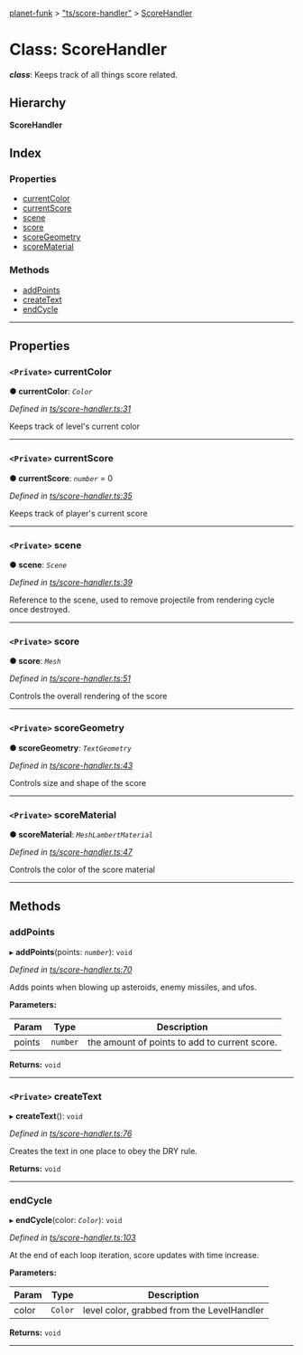 [planet-funk](../README.md) > ["ts/score-handler"](../modules/_ts_score_handler_.md) > [ScoreHandler](../classes/_ts_score_handler_.scorehandler.md)

# Class: ScoreHandler

*__class__*: Keeps track of all things score related.

## Hierarchy

**ScoreHandler**

## Index

### Properties

* [currentColor](_ts_score_handler_.scorehandler.md#currentcolor)
* [currentScore](_ts_score_handler_.scorehandler.md#currentscore)
* [scene](_ts_score_handler_.scorehandler.md#scene)
* [score](_ts_score_handler_.scorehandler.md#score)
* [scoreGeometry](_ts_score_handler_.scorehandler.md#scoregeometry)
* [scoreMaterial](_ts_score_handler_.scorehandler.md#scorematerial)

### Methods

* [addPoints](_ts_score_handler_.scorehandler.md#addpoints)
* [createText](_ts_score_handler_.scorehandler.md#createtext)
* [endCycle](_ts_score_handler_.scorehandler.md#endcycle)

---

## Properties

<a id="currentcolor"></a>

### `<Private>` currentColor

**● currentColor**: *`Color`*

*Defined in [ts/score-handler.ts:31](https://github.com/WilliamRADFunk/planet-funk/blob/81086ed/src/ts/score-handler.ts#L31)*

Keeps track of level's current color

___
<a id="currentscore"></a>

### `<Private>` currentScore

**● currentScore**: *`number`* = 0

*Defined in [ts/score-handler.ts:35](https://github.com/WilliamRADFunk/planet-funk/blob/81086ed/src/ts/score-handler.ts#L35)*

Keeps track of player's current score

___
<a id="scene"></a>

### `<Private>` scene

**● scene**: *`Scene`*

*Defined in [ts/score-handler.ts:39](https://github.com/WilliamRADFunk/planet-funk/blob/81086ed/src/ts/score-handler.ts#L39)*

Reference to the scene, used to remove projectile from rendering cycle once destroyed.

___
<a id="score"></a>

### `<Private>` score

**● score**: *`Mesh`*

*Defined in [ts/score-handler.ts:51](https://github.com/WilliamRADFunk/planet-funk/blob/81086ed/src/ts/score-handler.ts#L51)*

Controls the overall rendering of the score

___
<a id="scoregeometry"></a>

### `<Private>` scoreGeometry

**● scoreGeometry**: *`TextGeometry`*

*Defined in [ts/score-handler.ts:43](https://github.com/WilliamRADFunk/planet-funk/blob/81086ed/src/ts/score-handler.ts#L43)*

Controls size and shape of the score

___
<a id="scorematerial"></a>

### `<Private>` scoreMaterial

**● scoreMaterial**: *`MeshLambertMaterial`*

*Defined in [ts/score-handler.ts:47](https://github.com/WilliamRADFunk/planet-funk/blob/81086ed/src/ts/score-handler.ts#L47)*

Controls the color of the score material

___

## Methods

<a id="addpoints"></a>

###  addPoints

▸ **addPoints**(points: *`number`*): `void`

*Defined in [ts/score-handler.ts:70](https://github.com/WilliamRADFunk/planet-funk/blob/81086ed/src/ts/score-handler.ts#L70)*

Adds points when blowing up asteroids, enemy missiles, and ufos.

**Parameters:**

| Param | Type | Description |
| ------ | ------ | ------ |
| points | `number` |  the amount of points to add to current score. |

**Returns:** `void`

___
<a id="createtext"></a>

### `<Private>` createText

▸ **createText**(): `void`

*Defined in [ts/score-handler.ts:76](https://github.com/WilliamRADFunk/planet-funk/blob/81086ed/src/ts/score-handler.ts#L76)*

Creates the text in one place to obey the DRY rule.

**Returns:** `void`

___
<a id="endcycle"></a>

###  endCycle

▸ **endCycle**(color: *`Color`*): `void`

*Defined in [ts/score-handler.ts:103](https://github.com/WilliamRADFunk/planet-funk/blob/81086ed/src/ts/score-handler.ts#L103)*

At the end of each loop iteration, score updates with time increase.

**Parameters:**

| Param | Type | Description |
| ------ | ------ | ------ |
| color | `Color` |  level color, grabbed from the LevelHandler |

**Returns:** `void`

___

